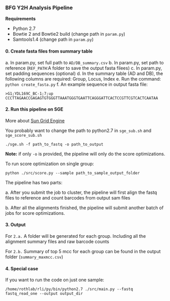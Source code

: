 ### BFG Y2H Analysis Pipeline ###

**Requirements**

* Python 2.7
* Bowtie 2 and Bowtie2 build (change path in `param.py`)
* Samtools1.4 (change path in `param.py`)

#### 0. Create fasta files from summary table ####

a. In param.py, set full path to `AD/DB_summary.csv`
b. In param.py, set path to reference (`REF_PATH`:A folder to save the output fasta filees)
c. In param.py, set padding sequences (optional)
d. In the summary table (AD and DB), the following columns are required: Group, Locus, Index
e. Run the command: `python create_fasta.py`
f. An example sequence in output fasta file:
```
>G1;YDL169C_BC-1;7;up
CCCTTAGAACCGAGAGTGTGGGTTAAATGGGTGAATTCAGGGATTCACTCCGTTCGTCACTCAATAA
```

#### 2. Run this pipeline on SGE ####

More about [Sun Grid Engine](http://gridscheduler.sourceforge.net/howto/GridEngineHowto.html) 

You probably want to change the path to python2.7 in `sge_sub.sh` and `sge_score_sub.sh`

`./sge.sh -f path_to_fastq -o path_to_output`

**Note:** if only `-o` is provided, the pipeline will only do the score optimizations. 

To run score optimization on single group:

`python ./src/score.py --sample path_to_sample_output_folder`

The pipeline has two parts: 

a. After you submit the job to cluster, the pipeline will first 
align the fastq files to reference and count barcodes from output sam files

b. After all the alignments finished, the pipeline will submit another batch of 
jobs for score optimizations. 

#### 3. Output ####

For `2.a.` A folder will be generated for each group. Including all the alignment summary files and raw barcode
counts

For `2.b.` Summary of top 5 mcc for each group can be found in the output folder (`summary_maxmcc.csv`)

#### 4. Special case ####

If you want to run the code on just one sample:

`/home/rothlab/rli/py/bin/python2.7 ./src/main.py --fastq fastq_read_one --output output_dir`

